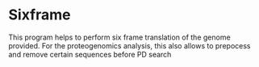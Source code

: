 # Sixframe
This program helps to perform six frame translation of the genome provided. For the proteogenomics analysis, this also allows to prepocess and remove certain sequences before PD search
